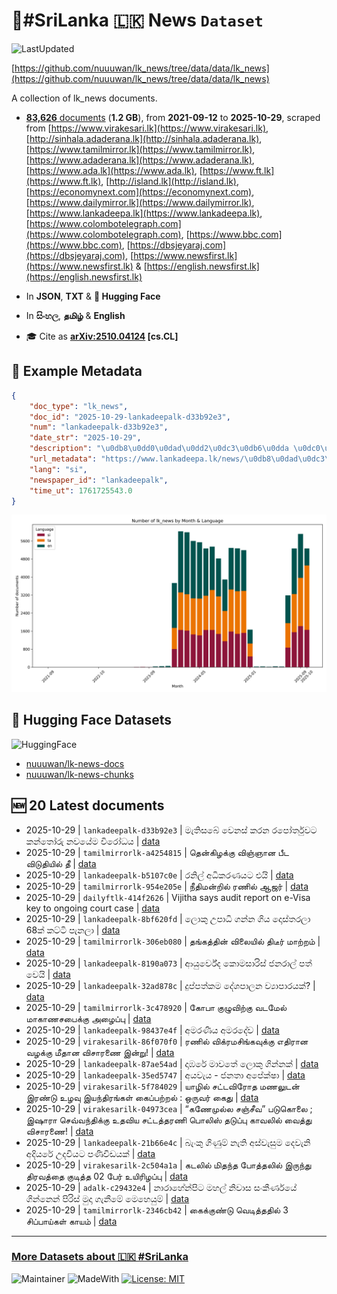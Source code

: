 # 📄#SriLanka 🇱🇰 News `Dataset`

![LastUpdated](https://img.shields.io/badge/last_updated-2025--10--29_13:49:56-green)

[https://github.com/nuuuwan/lk_news/tree/data/data/lk_news](https://github.com/nuuuwan/lk_news/tree/data/data/lk_news)

A collection of lk_news documents.

- [**83,626** documents](https://github.com/nuuuwan/lk_news/tree/data/data/lk_news) (**1.2 GB**), from **2021-09-12** to **2025-10-29**, scraped from [https://www.virakesari.lk](https://www.virakesari.lk), [http://sinhala.adaderana.lk](http://sinhala.adaderana.lk), [https://www.tamilmirror.lk](https://www.tamilmirror.lk), [https://www.adaderana.lk](https://www.adaderana.lk), [https://www.ada.lk](https://www.ada.lk), [https://www.ft.lk](https://www.ft.lk), [http://island.lk](http://island.lk), [https://economynext.com](https://economynext.com), [https://www.dailymirror.lk](https://www.dailymirror.lk), [https://www.lankadeepa.lk](https://www.lankadeepa.lk), [https://www.colombotelegraph.com](https://www.colombotelegraph.com), [https://www.bbc.com](https://www.bbc.com), [https://dbsjeyaraj.com](https://dbsjeyaraj.com), [https://www.newsfirst.lk](https://www.newsfirst.lk) & [https://english.newsfirst.lk](https://english.newsfirst.lk)

- In **JSON**, **TXT** & **🤗 Hugging Face**

- In **සිංහල**, **தமிழ்** & **English**

- 🎓 Cite as **[arXiv:2510.04124](https://arxiv.org/abs/2510.04124) [cs.CL]**

## 📝 Example Metadata

```json
{
    "doc_type": "lk_news",
    "doc_id": "2025-10-29-lankadeepalk-d33b92e3",
    "num": "lankadeepalk-d33b92e3",
    "date_str": "2025-10-29",
    "description": "\u0db8\u0dd0\u0dad\u0dd2\u0dc3\u0db6\u0dda \u0dc0\u0dd9\u0db1\u0dc3\u0dca \u0d9a\u0dbb\u0db1 \u0dbb\u0db4\u0ddd\u0dbb\u0dca\u0dad\u0dd4\u0dc0\u0da7 \u0d9a\u0db1\u0dca\u0dad\u0ddd\u0dbb\u0dd4 \u0db1\u0dc0\u0dba\u0dda\u0db8 \u0dc0\u0dd2\u0dbb\u0ddd\u0db0\u0dba",
    "url_metadata": "https://www.lankadeepa.lk/news/\u0db8\u0dad\u0dc3\u0db6-\u0dc0\u0db1\u0dc3-\u0d9a\u0dbb\u0db1-\u0dbb\u0db4\u0dbb\u0dad\u0dc0\u0da7-\u0d9a\u0db1\u0dad\u0dbb-\u0db1\u0dc0\u0dba\u0db8-\u0dc0\u0dbb\u0db0\u0dba/101-682304",
    "lang": "si",
    "newspaper_id": "lankadeepalk",
    "time_ut": 1761725543.0
}
```

![Chart](https://raw.githubusercontent.com/nuuuwan/lk_news/refs/heads/data/data/lk_news/docs_by_month_and_lang.png)

## 🤗 Hugging Face Datasets

![HuggingFace](https://img.shields.io/badge/-HuggingFace-FDEE21?style=for-the-badge&logo=HuggingFace)

- [nuuuwan/lk-news-docs](https://huggingface.co/datasets/nuuuwan/lk-news-docs)
- [nuuuwan/lk-news-chunks](https://huggingface.co/datasets/nuuuwan/lk-news-chunks)

## 🆕 20 Latest documents

- 2025-10-29 | `lankadeepalk-d33b92e3` | මැතිසබේ වෙනස් කරන රපෝර්තුවට කන්තෝරු නවයේම විරෝධය | [data](https://github.com/nuuuwan/lk_news/tree/data/data/lk_news/2020s/2025/2025-10-29-lankadeepalk-d33b92e3)
- 2025-10-29 | `tamilmirrorlk-a4254815` | தென்கிழக்கு விஞ்ஞான பீட விடுதியில்  தீ | [data](https://github.com/nuuuwan/lk_news/tree/data/data/lk_news/2020s/2025/2025-10-29-tamilmirrorlk-a4254815)
- 2025-10-29 | `lankadeepalk-b5107c0e` | රනිල් අධිකරණයට එයි | [data](https://github.com/nuuuwan/lk_news/tree/data/data/lk_news/2020s/2025/2025-10-29-lankadeepalk-b5107c0e)
- 2025-10-29 | `tamilmirrorlk-954e205e` | நீதிமன்றில் ரணில் ஆஜர் | [data](https://github.com/nuuuwan/lk_news/tree/data/data/lk_news/2020s/2025/2025-10-29-tamilmirrorlk-954e205e)
- 2025-10-29 | `dailyftlk-414f2626` | Vijitha says audit report on e-Visa key to ongoing court case | [data](https://github.com/nuuuwan/lk_news/tree/data/data/lk_news/2020s/2025/2025-10-29-dailyftlk-414f2626)
- 2025-10-29 | `lankadeepalk-8bf620fd` | ලොකු උපාධි ගන්න ගිය දොස්තරලා 68ක් කට්ටි පැනලා | [data](https://github.com/nuuuwan/lk_news/tree/data/data/lk_news/2020s/2025/2025-10-29-lankadeepalk-8bf620fd)
- 2025-10-29 | `tamilmirrorlk-306eb080` | தங்கத்தின் விலையில் திடீர் மாற்றம் | [data](https://github.com/nuuuwan/lk_news/tree/data/data/lk_news/2020s/2025/2025-10-29-tamilmirrorlk-306eb080)
- 2025-10-29 | `lankadeepalk-8190a073` | ආයුර්වේද කොමසාරිස් ජනරාල් පත් වෙයි | [data](https://github.com/nuuuwan/lk_news/tree/data/data/lk_news/2020s/2025/2025-10-29-lankadeepalk-8190a073)
- 2025-10-29 | `lankadeepalk-32ad878c` | දුප්පත්කම දේශපාලන ව්‍යාපාරයක්? | [data](https://github.com/nuuuwan/lk_news/tree/data/data/lk_news/2020s/2025/2025-10-29-lankadeepalk-32ad878c)
- 2025-10-29 | `tamilmirrorlk-3c478920` | கோபா குழுவிற்கு வடமேல் மாகாணசபைக்கு அழைப்பு | [data](https://github.com/nuuuwan/lk_news/tree/data/data/lk_news/2020s/2025/2025-10-29-tamilmirrorlk-3c478920)
- 2025-10-29 | `lankadeepalk-98437e4f` | අමරණීය අමරදේව | [data](https://github.com/nuuuwan/lk_news/tree/data/data/lk_news/2020s/2025/2025-10-29-lankadeepalk-98437e4f)
- 2025-10-29 | `virakesarilk-86f070f0` | ரணில் விக்ரமசிங்கவுக்கு எதிரான வழக்கு மீதான விசாரணை இன்று! | [data](https://github.com/nuuuwan/lk_news/tree/data/data/lk_news/2020s/2025/2025-10-29-virakesarilk-86f070f0)
- 2025-10-29 | `lankadeepalk-87ae54ad` | දාඹරේ මාවතේ ලොකු ගින්නක් | [data](https://github.com/nuuuwan/lk_news/tree/data/data/lk_news/2020s/2025/2025-10-29-lankadeepalk-87ae54ad)
- 2025-10-29 | `lankadeepalk-35ed5747` | අයවැය - ජනතා අපේක්ෂා | [data](https://github.com/nuuuwan/lk_news/tree/data/data/lk_news/2020s/2025/2025-10-29-lankadeepalk-35ed5747)
- 2025-10-29 | `virakesarilk-5f784029` | யாழில் சட்டவிரோத மணலுடன் இரண்டு உழவு இயந்திரங்கள் கைப்பற்றல் : ஒருவர் கைது | [data](https://github.com/nuuuwan/lk_news/tree/data/data/lk_news/2020s/2025/2025-10-29-virakesarilk-5f784029)
- 2025-10-29 | `virakesarilk-04973cea` | “கணேமுல்ல சஞ்சீவ” படுகொலை ; இஷாரா செவ்வந்திக்கு உதவிய சட்டத்தரணி பொலிஸ் தடுப்பு காவலில் வைத்து விசாரணை! | [data](https://github.com/nuuuwan/lk_news/tree/data/data/lk_news/2020s/2025/2025-10-29-virakesarilk-04973cea)
- 2025-10-29 | `lankadeepalk-21b66e4c` | බැංකු ගිණුම් නැති අස්වැසුම දෙවැනි අදියරේ උදවියට පණිවිඩයක් | [data](https://github.com/nuuuwan/lk_news/tree/data/data/lk_news/2020s/2025/2025-10-29-lankadeepalk-21b66e4c)
- 2025-10-29 | `virakesarilk-2c504a1a` | கடலில் மிதந்த போத்தலில் இருந்து திரவத்தை குடித்த 02 பேர் உயிரிழப்பு | [data](https://github.com/nuuuwan/lk_news/tree/data/data/lk_news/2020s/2025/2025-10-29-virakesarilk-2c504a1a)
- 2025-10-29 | `adalk-c29432e4` | නාරාහේන්පිට මහල් නිවාස සංකීර්ණයේ ගින්නෙන් පිරිස් මුදා ගැනීමේ මෙහෙයුම් | [data](https://github.com/nuuuwan/lk_news/tree/data/data/lk_news/2020s/2025/2025-10-29-adalk-c29432e4)
- 2025-10-29 | `tamilmirrorlk-2346cb42` | கைக்குண்டு வெடித்ததில் 3 சிப்பாய்கள் காயம் | [data](https://github.com/nuuuwan/lk_news/tree/data/data/lk_news/2020s/2025/2025-10-29-tamilmirrorlk-2346cb42)

---

### [More Datasets about 🇱🇰 #SriLanka](https://github.com/nuuuwan/lk_datasets)

![Maintainer](https://img.shields.io/badge/maintainer-nuuuwan-red)
![MadeWith](https://img.shields.io/badge/made_with-python-blue)
[![License: MIT](https://img.shields.io/badge/License-MIT-yellow.svg)](https://opensource.org/licenses/MIT)
